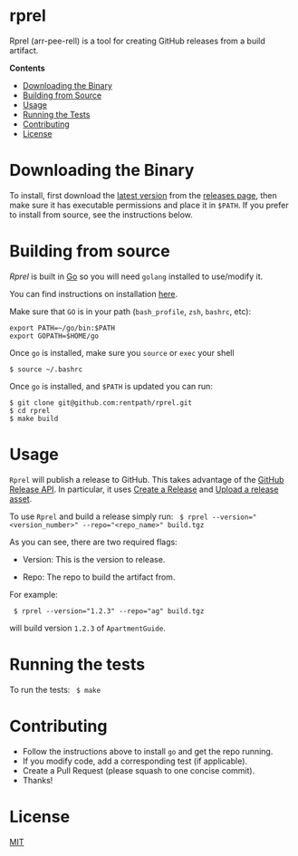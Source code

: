 # rprel
Rprel (arr-pee-rell) is a tool for creating GitHub releases from a build artifact.

**Contents**
- [Downloading the Binary](#downloading-the-binary)
- [Building from Source](#building-from-source)
- [Usage](#usage)
- [Running the Tests](#running-the-tests)
- [Contributing](#contributing)
- [License](#license)

# Downloading the Binary

To install, first download the [latest version](https://github.com/rentpath/rprel/releases/latest) from the [releases page](https://github.com/rentpath/rprel/releases), then make sure it has executable permissions and place it in `$PATH`. If you prefer
to install from source, see the instructions below.

# Building from source

*Rprel* is built in [Go](https://golang.org/) so you will need `golang`
installed to use/modify it.

You can find instructions on installation [here](https://golang.org/doc/install).

Make sure that `GO` is in your path (`bash_profile`, `zsh`, `bashrc`, etc):
```
export PATH=~/go/bin:$PATH
export GOPATH=$HOME/go
```
Once `go` is installed, make sure you `source` or `exec` your shell

```
$ source ~/.bashrc
```

Once `go` is installed, and `$PATH` is updated you can run:
```
$ git clone git@github.com:rentpath/rprel.git
$ cd rprel
$ make build
```

# Usage

`Rprel` will publish a release to GitHub. This takes advantage of the
[GitHub Release API](https://developer.github.com/v3/repos/releases/). In particular,
it uses [Create a Release](https://developer.github.com/v3/repos/releases/#create-a-release)
and [Upload a release asset](https://developer.github.com/v3/repos/releases/#upload-a-release-asset).

To use `Rprel` and build a release simply run:
` $ rprel --version="<version_number>" --repo="<repo_name>" build.tgz`

As you can see, there are two required flags:

- Version: This is the version to release.

- Repo: The repo to build the artifact from.

For example:
```
 $ rprel --version="1.2.3" --repo="ag" build.tgz
 ```
will build version `1.2.3` of `ApartmentGuide`.


# Running the tests

To run the tests:
` $ make`

# Contributing

-  Follow the instructions above to install `go` and get the repo running.
-  If you modify code, add a corresponding test (if applicable).
-  Create a Pull Request (please squash to one concise commit).
-  Thanks!

# License

[MIT](https://github.com/rentpath/rprel/blob/master/LICENSE)
